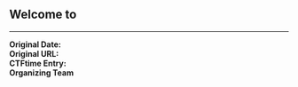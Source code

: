 ## Welcome to 



---
**Original Date:** <br>
**Original URL:** []()<br>
**CTFtime Entry:** []()<br>
**Organizing Team** []()<br>
